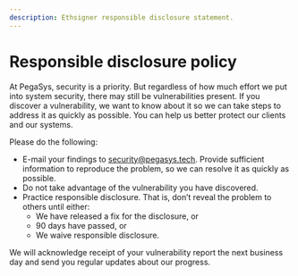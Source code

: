 ```yaml
---
description: Ethsigner responsible disclosure statement.
---
```


# Responsible disclosure policy

At PegaSys, security is a priority. But regardless of how much effort we put into system security,
there may still be vulnerabilities present.
If you discover a vulnerability, we want to know about it so we can take steps to address it as
quickly as possible. You can help us better protect our clients and our systems.

Please do the following:

* E-mail your findings to security@pegasys.tech. Provide sufficient information to reproduce the
  problem, so we can resolve it as quickly as possible.
* Do not take advantage of the vulnerability you have discovered.
* Practice responsible disclosure. That is, don’t reveal the problem to others until either:
  * We have released a fix for the disclosure, or
  * 90 days have passed, or
  * We waive responsible disclosure.

We will acknowledge receipt of your vulnerability report the next business day and send you regular
updates about our progress.
